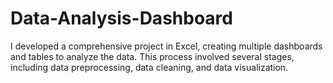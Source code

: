 # Data-Analysis-Dashboard
I developed a comprehensive project in Excel, creating multiple dashboards and tables to analyze the data. This process involved several stages, including data preprocessing, data cleaning, and data visualization. 
